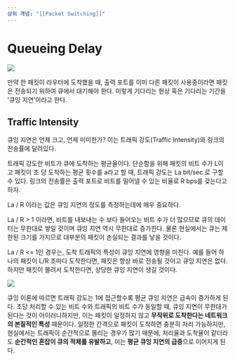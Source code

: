 ```yaml
---
상위 개념: "[[Packet Switching]]"
---
```

# Queueing Delay
![](https://i.imgur.com/Fw90gyq.png)

만약 한 패킷이 라우터에 도착했을 때, 출력 포트를 이미 다른 패킷이 사용중이라면 패킷은 전송되기 위하여 큐에서 대기해야 한다. 이렇게 기다리는 현상 혹은 기다리는 기간을 '큐잉 지연'이라고 한다.

## Traffic Intensity
큐잉 지연은 언제 크고, 언제 미미한가? 이는 트래픽 강도(Traffic Intensity)와 링크의 전송률에 달려있다.

트래픽 강도란 비트가 큐에 도착하는 평균율이다. 단순함을 위해 패킷의 비트 수가 L이고 패킷이 초 당 도착하는 평균 횟수를 a라고 할 때, 트래픽 강도는 La bit/sec 로 구할 수 있다. 링크의 전송률은 출력 포트로 비트를 밀어낼 수 있는 비율로 R bps를 갖는다고 하자. 

La / R 이라는 값은 큐잉 지연의 정도를 측정하는데에 매우 중요하다.

La / R > 1 이라면, 비트를 내보내는 수 보다 들어오는 비트 수가 더 많으므로 큐의 데이터는 무한대로 쌓일 것이며 큐잉 지연 역시 무한대로 증가한다. 물론 현실에서는 큐는 제한된 크기를 가지므로 대부분의 패킷이 손실되는 결과를 낳을 것이다.

La / R <= 1인 경우는, 도착 트래픽의 특성이 큐잉 지연에 영향을 미친다. 예를 들어 하나의 패킷이 L/R 초마다 도착한다면, 패킷은 항상 바로 전송될 것이고 큐잉 지연은 없다. 하지만 패킷이 몰려서 도착한다면, 상당한 큐잉 지연이 생길 것이다.

![](https://i.imgur.com/4eM0EGp.png)

큐잉 이론에 따르면 트래픽 강도는 1에 접근할수록 평균 큐잉 지연은 급속이 증가하게 된다. 초당 처리할 수 있는 비트 수와 트래픽의 비트 수가 동일할 때, 큐잉 지연이 무한대가 된다는 것이 아이러니하지만, 이는 패킷이 일정하지 않고 **무작위로 도착한다는 네트워크의 본질적인 특성** 때문이다. 일정한 간격으로 패킷이 도착하면 충분히 처리 가능하지만, 현실에서는 트래픽이 순간적으로 몰리는 경우가 많기 때문에, 처리율과 도착율이 같더라도 **순간적인 혼잡이 큐의 적체를 유발하고**, 이는 **평균 큐잉 지연의 급증**으로 이어지게 된다.